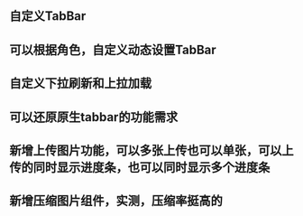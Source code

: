 ## 自定义TabBar

## 可以根据角色，自定义动态设置TabBar

## 自定义下拉刷新和上拉加载

## 可以还原原生tabbar的功能需求

## 新增上传图片功能，可以多张上传也可以单张，可以上传的同时显示进度条，也可以同时显示多个进度条

## 新增压缩图片组件，实测，压缩率挺高的
